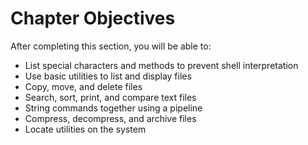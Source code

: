 
# Chapter Objectives

After completing this section, you will be able to:

- List special characters and methods to prevent shell interpretation
- Use basic utilities to list and display files
- Copy, move, and delete files
- Search, sort, print, and compare text files
- String commands together using a pipeline
- Compress, decompress, and archive files
- Locate utilities on the system

